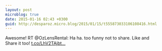 ```yaml
---
layout: post
microblog: true
date: 2015-01-16 02:43 +0300
guid: http://desparoz.micro.blog/2015/01/15/t555873033106108416.html
---
```

Awesome! RT @OzLensRental: Ha ha. too funny not to share. Like and Share it too! [t.co/LhV2TAjbt...](http://t.co/LhV2TAjbtv)
